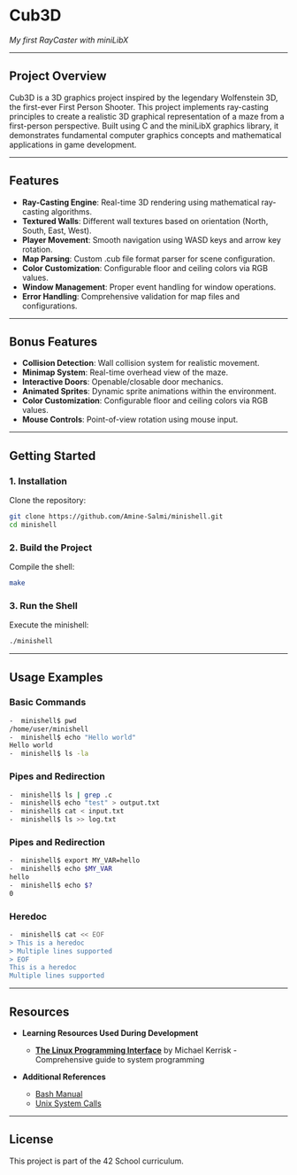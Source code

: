 # **Cub3D**  
*My first RayCaster with miniLibX*

---

## **Project Overview**  
Cub3D is a 3D graphics project inspired by the legendary Wolfenstein 3D, the first-ever First Person Shooter. This project implements ray-casting principles to create a realistic 3D graphical representation of a maze from a first-person perspective. Built using C and the miniLibX graphics library, it demonstrates fundamental computer graphics concepts and mathematical applications in game development.

---

## **Features**  
- **Ray-Casting Engine**: Real-time 3D rendering using mathematical ray-casting algorithms.  
- **Textured Walls**: Different wall textures based on orientation (North, South, East, West).  
- **Player Movement**: Smooth navigation using WASD keys and arrow key rotation. 
- **Map Parsing**: Custom .cub file format parser for scene configuration.  
- **Color Customization**: Configurable floor and ceiling colors via RGB values.
- **Window Management**: Proper event handling for window operations. 
- **Error Handling**: Comprehensive validation for map files and configurations.  

---

## **Bonus Features**
- **Collision Detection**: Wall collision system for realistic movement. 
- **Minimap System**: Real-time overhead view of the maze.
- **Interactive Doors**: Openable/closable door mechanics. 
- **Animated Sprites**: Dynamic sprite animations within the environment.  
- **Color Customization**: Configurable floor and ceiling colors via RGB values.
- **Mouse Controls**: Point-of-view rotation using mouse input.

---

## **Getting Started**  
### 1. Installation  
Clone the repository:  
  ```bash
  git clone https://github.com/Amine-Salmi/minishell.git
  cd minishell
  ```
### 2. Build the Project  
Compile the shell:
  ```bash
  make
  ```
### 3. Run the Shell
Execute the minishell:
  ```bash
  ./minishell
  ```

---

## **Usage Examples**
###  Basic Commands
  ```bash
  -  minishell$ pwd
  /home/user/minishell
  -  minishell$ echo "Hello world"
  Hello world
  -  minishell$ ls -la
  ```
### Pipes and Redirection
  ```bash
  -  minishell$ ls | grep .c
  -  minishell$ echo "test" > output.txt
  -  minishell$ cat < input.txt
  -  minishell$ ls >> log.txt
  ```

### Pipes and Redirection
  ```bash
  -  minishell$ export MY_VAR=hello
  -  minishell$ echo $MY_VAR
  hello
  -  minishell$ echo $?
  0
  ```

### Heredoc
  ```bash
  -  minishell$ cat << EOF
  > This is a heredoc
  > Multiple lines supported
  > EOF
  This is a heredoc
  Multiple lines supported
  ```

---

## Resources

- **Learning Resources Used During Development**
  - [**The Linux Programming Interface**](#) by Michael Kerrisk - Comprehensive guide to system programming

- **Additional References**
  - [Bash Manual](https://www.gnu.org/software/bash/manual/)
  - [Unix System Calls](https://man7.org/linux/man-pages/)

---
## **License**
This project is part of the 42 School curriculum.